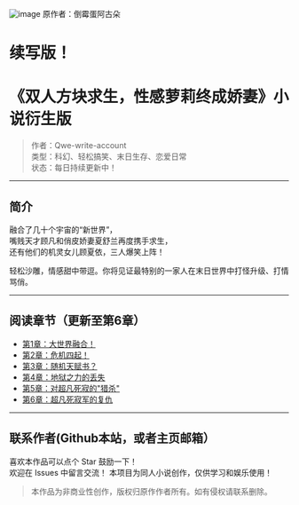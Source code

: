 ![image](https://github.com/user-attachments/assets/0422fac3-ed69-4aed-8b36-793306e98877) 原作者：倒霉蛋阿古朵
#  续写版！
# 《双人方块求生，性感萝莉终成娇妻》小说衍生版

> 作者：Qwe-write-account  
> 类型：科幻、轻松搞笑、末日生存、恋爱日常  
> 状态：每日持续更新中！

---

## 简介

融合了几十个宇宙的“新世界”，  
嘴贱天才顾凡和俏皮娇妻夏舒兰再度携手求生，  
还有他们的机灵女儿顾夏依，三人爆笑上阵！  

轻松沙雕，情感甜中带逗。你将见证最特别的一家人在末日世界中打怪升级、打情骂俏。

---

## 阅读章节（更新至第6章）

- [第1章：大世界融合！](chapter-01.md)
- [第2章：危机四起！](chapter-02.md)
- [第3章：随机天赋书？](chapter-03.md)
- [第4章：地狱之力的丢失](chapter-04.md)
- [第5章：对超凡死寂的"猎杀"](chapter-05.md)
- [第6章：超凡死寂军的复仇](chapter-06.md)



---

## 联系作者(Github本站，或者主页邮箱）

喜欢本作品可以点个 Star 鼓励一下！  
欢迎在 Issues 中留言交流！
本项目为同人小说创作，仅供学习和娱乐使用！

> 本作品为非商业性创作，版权归原作作者所有。如有侵权请联系删除。
